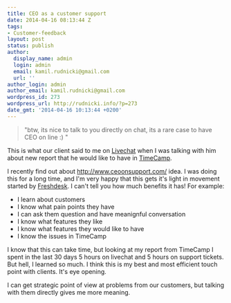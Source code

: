 ```yaml
---
title: CEO as a customer support
date: 2014-04-16 08:13:44 Z
tags:
- Customer-feedback
layout: post
status: publish
author:
  display_name: admin
  login: admin
  email: kamil.rudnicki@gmail.com
  url: ''
author_login: admin
author_email: kamil.rudnicki@gmail.com
wordpress_id: 273
wordpress_url: http://rudnicki.info/?p=273
date_gmt: '2014-04-16 10:13:44 +0200'
---
```


<blockquote>"btw, its nice to talk to you directly on chat, its a rare case to have CEO on line :) "</p></blockquote>
<p>This is what our client said to me on <a href="http://www.livechatinc.com">Livechat</a> when I was talking with him about new report that he would like to have in <a title="time tracking timecamp" href="http://www.timecamp.com">TimeCamp</a>.</p>
<p>I recently find out about <a href="http://www.ceoonsupport.com/">http://www.ceoonsupport.com/</a> idea. I was doing this for a long time, and I'm very happy that this gets it's light in movement started by <a href="http://freshdesk.com/">Freshdesk</a>. I can't tell you how much benefits it has! For example:</p>
<ul>
<li>I learn about customers</li>
<li>I know what pain points they have</li>
<li>I can ask them question and have meanignful conversation</li>
<li>I know what features they like</li>
<li>I know what features they would like to have</li>
<li>I know the issues in TimeCamp</li>
</ul>
<p>I know that this can take time, but looking at my report from TimeCamp I spent in the last 30 days 5 hours on livechat and 5 hours on support tickets. But hell, I learned so much. I think this is my best and most efficient touch point with clients. It's eye opening.</p>
<p>I can get strategic point of view at problems from our customers, but talking with them directly gives me more meaning.</p>
